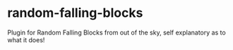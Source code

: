 # random-falling-blocks
Plugin for Random Falling Blocks from out of the sky, self explanatory as to what it does!
